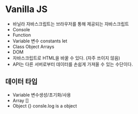 # Vanilla JS

- 바닐라 자바스크립트는 브라우저를 통해 제공되는 자바스크립트
- Console
- Function
- Variable 변수 constants let
- Class Object Arrays
- DOM
- 자바스크립트로 HTML을 바꿀 수 있다. (자주 쓰이지 않음)
- API는 다른 서버로부터 데이터를 손쉽게 가져올 수 있는 수단이다.

## 데이터 타입

- Variable 변수생성/초기화/사용
- Array []
- Object {} consle.log is a object
